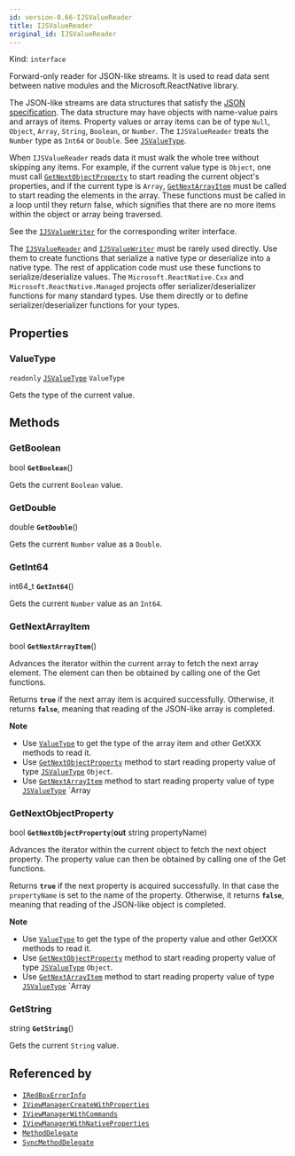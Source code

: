 ```yaml
---
id: version-0.66-IJSValueReader
title: IJSValueReader
original_id: IJSValueReader
---
```


Kind: `interface`



Forward-only reader for JSON-like streams.
It is used to read data sent between native modules and the Microsoft.ReactNative library.

The JSON-like streams are data structures that satisfy the [JSON specification](https://tools.ietf.org/html/rfc8259). The data structure may have objects with name-value pairs and arrays of items. Property values or array items can be of type `Null`, `Object`, `Array`, `String`, `Boolean`, or `Number`. The `IJSValueReader` treats the `Number` type as `Int64` or `Double`. See [`JSValueType`](JSValueType).

When `IJSValueReader` reads data it must walk the whole tree without skipping any items. For example, if the current value type is `Object`, one must call [`GetNextObjectProperty`](#getnextobjectproperty) to start reading the current object's properties, and if the current type is `Array`, [`GetNextArrayItem`](#getnextarrayitem) must be called to start reading the elements in the array. These functions must be called in a loop until they return false, which signifies that there are no more items within the object or array being traversed.

See the [`IJSValueWriter`](IJSValueWriter) for the corresponding writer interface.

The [`IJSValueReader`](IJSValueReader) and [`IJSValueWriter`](IJSValueWriter) must be rarely used directly. Use them to create functions that serialize a native type or deserialize into a native type. The rest of application code must use these functions to serialize/deserialize values. The `Microsoft.ReactNative.Cxx` and `Microsoft.ReactNative.Managed` projects offer serializer/deserializer functions for many standard types. Use them directly or to define serializer/deserializer functions for your types.

## Properties
### ValueType
`readonly`  [`JSValueType`](JSValueType) `ValueType`

Gets the type of the current value.



## Methods
### GetBoolean
bool **`GetBoolean`**()

Gets the current `Boolean` value.



### GetDouble
double **`GetDouble`**()

Gets the current `Number` value as a `Double`.



### GetInt64
int64_t **`GetInt64`**()

Gets the current `Number` value as an `Int64`.



### GetNextArrayItem
bool **`GetNextArrayItem`**()

Advances the iterator within the current array to fetch the next array element. The element can then be obtained by calling one of the Get functions.

Returns **`true`** if the next array item is acquired successfully. Otherwise, it returns **`false`**, meaning that reading of the JSON-like array is completed.

**Note**
- Use [`ValueType`](#valuetype) to get the type of the array item and other GetXXX methods to read it.
- Use [`GetNextObjectProperty`](#getnextobjectproperty) method to start reading property value of type [`JSValueType`](JSValueType) `Object`.
- Use [`GetNextArrayItem`](#getnextarrayitem) method to start reading property value of type [`JSValueType`](JSValueType) `Array



### GetNextObjectProperty
bool **`GetNextObjectProperty`**(**out** string propertyName)

Advances the iterator within the current object to fetch the next object property. The property value can then be obtained by calling one of the Get functions.

Returns **`true`** if the next property is acquired successfully. In that case the `propertyName` is set to the name of the property. Otherwise, it returns **`false`**, meaning that reading of the JSON-like object is completed.

**Note**
- Use [`ValueType`](#valuetype) to get the type of the property value and other GetXXX methods to read it.
- Use [`GetNextObjectProperty`](#getnextobjectproperty) method to start reading property value of type [`JSValueType`](JSValueType) `Object`.
- Use [`GetNextArrayItem`](#getnextarrayitem) method to start reading property value of type [`JSValueType`](JSValueType) `Array



### GetString
string **`GetString`**()

Gets the current `String` value.






## Referenced by
- [`IRedBoxErrorInfo`](IRedBoxErrorInfo)
- [`IViewManagerCreateWithProperties`](IViewManagerCreateWithProperties)
- [`IViewManagerWithCommands`](IViewManagerWithCommands)
- [`IViewManagerWithNativeProperties`](IViewManagerWithNativeProperties)
- [`MethodDelegate`](MethodDelegate)
- [`SyncMethodDelegate`](SyncMethodDelegate)

